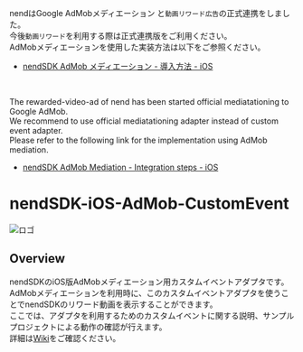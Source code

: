 nendはGoogle AdMobメディエーション と`動画リワード広告`の正式連携をしました。  
今後`動画リワード`を利用する際は正式連携版をご利用ください。  
AdMobメディエーションを使用した実装方法は以下をご参照ください。
* [nendSDK AdMob メディエーション - 導入方法 - iOS](https://github.com/fan-ADN/nendSDK-admob-mediation/wiki/iOS)

<br>

The rewarded-video-ad of nend has been started official mediatationing to Google AdMob.  
We recommend to use official mediatationing adapter instead of custom event adapter.  
Please refer to the following link for the implementation using AdMob mediation.
* [nendSDK AdMob Mediation - Integration steps - iOS](https://github.com/fan-ADN/nendSDK-admob-mediation/wiki/iOS_en)

# nendSDK-iOS-AdMob-CustomEvent

![ロゴ](https://github.com/fan-ADN/nendSDK-iOS/blob/master/Sample/NendSDK_Sample/Images.xcassets/AppIcon.appiconset/icon-60%403x.png)

## Overview
nendSDKのiOS版AdMobメディエーション用カスタムイベントアダプタです。  
AdMobメディエーションを利用時に、このカスタムイベントアダプタを使うことでnendSDKのリワード動画を表示することができます。  
ここでは、アダプタを利用するためのカスタムイベントに関する説明、サンプルプロジェクトによる動作の確認が行えます。  
詳細は[Wiki](https://github.com/fan-ADN/nendSDK-iOS-CustomEvent/wiki)をご確認ください。
